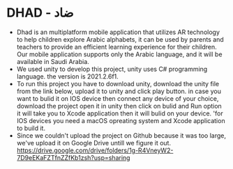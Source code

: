 # DHAD - ضاد
* Dhad is an multiplatform mobile application that utilizes AR technology to help children explore Arabic alphabets, it can be used by parents and teachers to provide an efficient learning experience for their children. Our mobile application supports only the Arabic language, and it will be available in Saudi Arabia.
* We used unity to develop this project, unity uses C# programming language. the version is 2021.2.6f1.
* To run this project you have to download unity, download the unity file from the link below, upload it to unity and click play button. in case you want to bulid it on IOS device then connect any device of your choice, download the project open it in unity then click on bulid and Run option it will take you to Xcode application then it will bulid on your device. 'for IOS devices you need a macOS opreating system and Xcode application to build it.
* Since we couldn't upload the project on Github because it was too large, we've upload it on Google Drive untill we figure it out. https://drive.google.com/drive/folders/1g-R4VneyW2-7D9eEKaFZTfnZZfKb1zsh?usp=sharing
